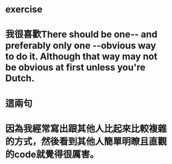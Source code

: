 # exercise
# 我很喜歡There should be one-- and preferably only one --obvious way to do it. Although that way may not be obvious at first unless you're Dutch.
# 這兩句
# 因為我經常寫出跟其他人比起來比較複雜的方式，然後看到其他人簡單明瞭且直觀的code就覺得很厲害。
